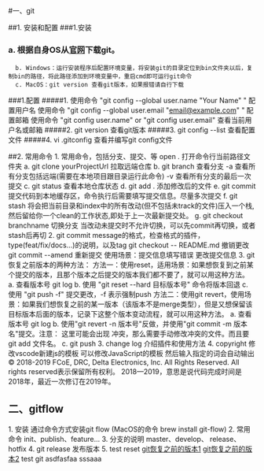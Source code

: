 #一、git

##1. 安装和配置
###1.安装 
###   a. 根据自身OS从[官网](https://git-scm.com)下载git。
      b. Windows：运行安装程序后配置环境变量，将安装git的目录定位到bin文件夹以后，复制bin的路径，将此路径添加到环境变量中，重启cmd即可运行git命令
      c. MacOS：git version 查看git版本，如果报错请自行下载
###1.配置 
#####1. 
       使用命令 "git config --global user.name "Your Name" " 配置用户名
       使用命令 "git config --global user.email "email@example.com" " 配置邮箱
       使用命令 "git config user.name" or "git config user.email" 查看当前用户名或邮箱
#####2. git version 查看git版本
#####3. git config --list 查看配置文件
#####4. vi .gitconfig 查看并编写git config文件

##2. 常用命令
    1. 常用命令，包括分支、提交、等
      open . 打开命令行当前路径文件夹
      a. git clone yourProjectUrl  拉取远端仓库
      b. git branch 查看分支
        -a 查看所有分支包括远端(需要在本地项目跟目录运行此命令)
        -v 查看所有分支的最后一次提交
      c. git status 查看本地仓库状态
      d. git add . 添加修改后的文件
      e. git commit 提交代码到本地缓存区，命令执行后需要填写提交信息。尽量多次提交
      f. git stash 将会把当前目录和index中的所有改动(但不包括未track的文件)压入一个栈,然后留给你一个clean的工作状态,即处于上一次最新提交处。
      g. git checkout branchname 切换分支 当改动未提交时不允许切换，可以先commit再切换，或者stash后再切
    2. git commit message的格式，检查格式的插件，type(feat/fix/docs...)的说明，以及tag
        git checkout -- README.md 撤销更改
        git commit --amend 重新提交 使用场景：提交信息填写错误 更改提交信息
    3. git恢复之前版本的两种方法：
      方法一：使用reset，适用场景：如果想恢复到之前某个提交的版本，且那个版本之后提交的版本我们都不要了，就可以用这种方法。
        a. 查看版本号 git log
        b. 使用 "git reset --hard 目标版本号" 命令将版本回退
        c. 使用 "git push -f" 提交更改，-f 表示强制push
      方法二：使用git revert，使用场景：如果我们想恢复之前的某一版本（该版本不是merge类型），但是又想保留该目标版本后面的版本，记录下这整个版本变动流程，就可以用这种方法。
        a. 查看版本号 git log
        b. 使用"git revert -n 版本号"反做，并使用"git commit -m 版本名"提交。注意： 这里可能会出现
           冲突，那么需要手动修改冲突的文件。而且要git add 文件名。
        c. git push
  3. change log
    介绍插件和使用方法
  4. copyright
    修改vscode新建js的模板
    可以修改JavaScript的模板 然后输入指定的词会自动输出
    © 2018-2019 FCoE, DRC, Delta Electronics, Inc. All Rights Reserved.
    All rights reserved表示保留所有权利。
    2018—2019，意思是说代码完成时间是2018年，最近一次修订在2019年。

<h2>二、gitflow</h2>
  1. 安装
    通过命令方式安装git flow    (MacOS的命令  brew install git-flow)
  2. 常用命令
    init、publish、feature...
  3. 分支的说明
    master、develop、 release、 hotfix
  4. git release
    发布版本
  5. test reset
<a href="https://blog.csdn.net/yxlshk/article/details/79944535">git恢复之前的版本1</a>
<a href="https://git-scm.com/book/zh/v1/Git-基础-撤消操作">git恢复之前的版本2</a>
test git asdfasfaa sssaaa